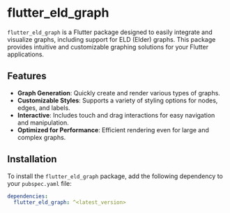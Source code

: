 # flutter_eld_graph

`flutter_eld_graph` is a Flutter package designed to easily integrate and visualize graphs, including support for ELD (Elder) graphs. This package provides intuitive and customizable graphing solutions for your Flutter applications.

## Features

- **Graph Generation**: Quickly create and render various types of graphs.
- **Customizable Styles**: Supports a variety of styling options for nodes, edges, and labels.
- **Interactive**: Includes touch and drag interactions for easy navigation and manipulation.
- **Optimized for Performance**: Efficient rendering even for large and complex graphs.

## Installation

To install the `flutter_eld_graph` package, add the following dependency to your `pubspec.yaml` file:

```yaml
dependencies:
  flutter_eld_graph: ^<latest_version>
